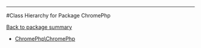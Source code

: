 - - -

#Class Hierarchy for Package ChromePhp

<div><a href='https://github.com/JeyDotC/Hirudo-docs/tree/master/chromephp'>Back to package summary</a></div>

<ul>
<li><a href="https://github.com/JeyDotC/Hirudo-docs/blob/master/chromephp/ChromePhp.md">ChromePhp\ChromePhp</a></li>
</ul>
